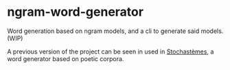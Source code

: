 # ngram-word-generator

Word generation based on ngram models, and a cli to generate said models. (WIP)

A previous version of the project can be seen in used in [Stochastèmes](http://www.kchapelier.com/stochastemes/), a word generator based on poetic corpora.
